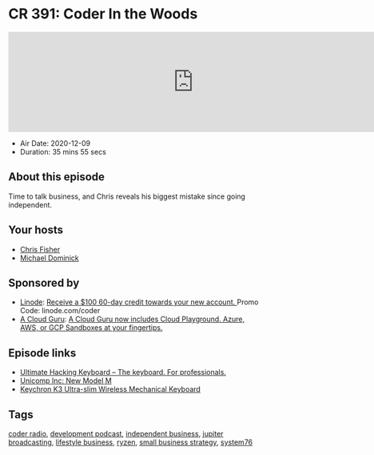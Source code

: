 # CR 391: Coder In the Woods

<iframe src="https://player.fireside.fm/v2/MLf2ZzhC+dyF0pI5R?theme=dark" width="740" height="200" frameborder="0" scrolling="no"></iframe>

* Air Date: 2020-12-09
* Duration: 35 mins 55 secs

## About this episode

Time to talk business, and Chris reveals his biggest mistake since going independent.

## Your hosts
* [Chris Fisher](https://coder.show/hosts/chrislas)
* [Michael Dominick](https://coder.show/hosts/michael)

## Sponsored by

  * [Linode](https://linode.com/coder): [Receive a $100 60-day credit towards your new account. ](https://linode.com/coder) Promo Code: linode.com/coder
  * [A Cloud Guru](https://acloudguru.com): [A Cloud Guru now includes Cloud Playground. Azure, AWS, or GCP Sandboxes at your fingertips.](https://acloudguru.com)



## Episode links

  * [Ultimate Hacking Keyboard – The keyboard. For professionals.](https://ultimatehackingkeyboard.com/ "Ultimate Hacking Keyboard – The keyboard. For professionals.")
  * [Unicomp Inc: New Model M](https://www.pckeyboard.com/page/product/NEW_M "Unicomp Inc: New Model M")
  * [Keychron K3 Ultra-slim Wireless Mechanical Keyboard](https://www.keychron.com/products/keychron-k3-wireless-mechanical-keyboard "Keychron K3 Ultra-slim Wireless Mechanical Keyboard")



## Tags

[coder radio](https://coder.show/tags/coder%20radio), [development podcast](https://coder.show/tags/development%20podcast), [independent business](https://coder.show/tags/independent%20business), [jupiter broadcasting](https://coder.show/tags/jupiter%20broadcasting), [lifestyle business](https://coder.show/tags/lifestyle%20business), [ryzen](https://coder.show/tags/ryzen), [small business strategy](https://coder.show/tags/small%20business%20strategy), [system76](https://coder.show/tags/system76)